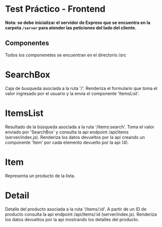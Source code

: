 # Test Práctico - Frontend

**Nota: se debe inicializar el servidor de Express que se encuentra en la carpeta  `/server` para atender las peticiones del lado del cliente.**

## Componentes

Todos los componenetes se encuentran en el directorio /src

# SearchBox

Caja de busqueda asociada a la ruta '/'.
Renderiza el formulario que toma el valor ingresado por el usuario y la envia el componente 'ItemsList'.

# ItemsList

Resultado de la búsqueda asociada a la ruta '/items:search'.
Toma el valor enviado por 'SearchBox' y consulta la api endpoint /api/items (server/index.js).
Renderiza los datos devueltos por la api creando un componente 'Item' por cada elemento devuelto por la api (4).

# Item

Representa un producto de la lista.

# Detail

Detalle del producto asociada a la ruta '/items/:id'.
A partir de un ID de producto consulta la api endpoint /api/items/:id (server/index.js).
Renderiza los datos devueltos por la api mostrando los detalles del producto.

### 